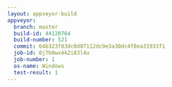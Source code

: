 ```yaml
---
layout: appveyor-build
appveyor:
  branch: master
  build-id: 44120764
  build-number: 521
  commit: 64b323f83dc0d87112dc9e3a30dc4f8ea31933f1
  job-id: 0j7b0wx4k2i83l4u
  job-number: 1
  os-name: Windows
  test-result: 1
---
```

